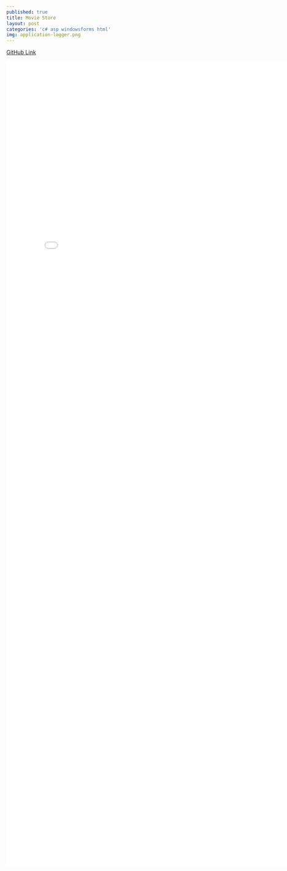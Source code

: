```yaml
---
published: true
title: Movie Store
layout: post
categories: 'c# asp windowsforms html'
img: application-logger.png
---
```

<a href="https://github.com/pateldhruv1993/Movie-Store" class="btn btn-primary">GitHub Link</a>

<embed src="{{site.baseurl}}/ABC Online Store.pdf" width="800px" height="2100px" />
